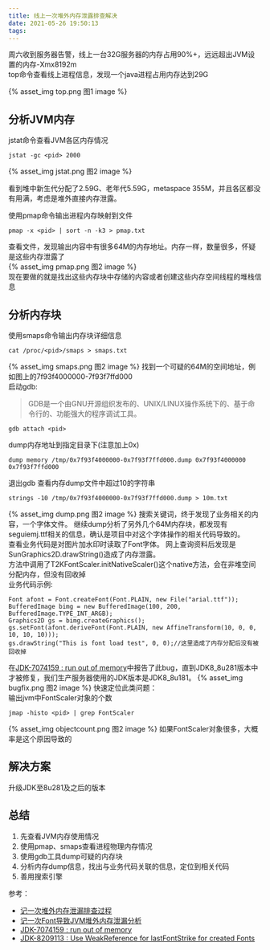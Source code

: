 ```yaml
---
title: 线上一次堆外内存泄露排查解决
date: 2021-05-26 19:50:13
tags:
---
```

周六收到服务器告警，线上一台32G服务器的内存占用90%+，远远超出JVM设置的内存-Xmx8192m   
top命令查看线上进程信息，发现一个java进程占用内存达到29G
<!--more-->
{% asset_img top.png 图1 image %}
  
## 分析JVM内存
jstat命令查看JVM各区内存情况
```
jstat -gc <pid> 2000
```
{% asset_img jstat.png 图2 image %}

看到堆中新生代分配了2.59G、老年代5.59G，metaspace 355M，并且各区都没有用满，考虑是堆外直接内存泄露。  

使用pmap命令输出进程内存映射到文件
```
pmap -x <pid> | sort -n -k3 > pmap.txt
```
查看文件，发现输出内容中有很多64M的内存地址。内存一样，数量很多，怀疑是这些内存泄露了  
{% asset_img pmap.png 图2 image %}  
现在要做的就是找出这些内存块中存储的内容或者创建这些内存空间线程的堆栈信息  

## 分析内存块
使用smaps命令输出内存块详细信息
```
cat /proc/<pid>/smaps > smaps.txt
```
{% asset_img smaps.png 图2 image %}
找到一个可疑的64M的空间地址，例如图上的7f93f4000000-7f93f7ffd000  
启动gdb:  
> GDB是一个由GNU开源组织发布的、UNIX/LINUX操作系统下的、基于命令行的、功能强大的程序调试工具。

```
gdb attach <pid>
```
dump内存地址到指定目录下(注意加上0x)
```
dump memory /tmp/0x7f93f4000000-0x7f93f7ffd000.dump 0x7f93f4000000 0x7f93f7ffd000
```
退出gdb
查看内存dump文件中超过10的字符串
```
strings -10 /tmp/0x7f93f4000000-0x7f93f7ffd000.dump > 10m.txt
```
{% asset_img dump.png 图2 image %}
搜索关键词，终于发现了业务相关的内容，一个字体文件。 继续dump分析了另外几个64M内存块，都发现有seguiemj.ttf相关的信息，确认是项目中对这个字体操作的相关代码导致的。   
查看业务代码是对图片加水印时读取了Font字体。 网上查询资料后发现是SunGraphics2D.drawString()造成了内存泄露。  
方法中调用了T2KFontScaler.initNativeScaler()这个native方法，会在非堆空间分配内存，但没有回收掉  
业务代码示例:
```
Font afont = Font.createFont(Font.PLAIN, new File("arial.ttf"));
BufferedImage bimg = new BufferedImage(100, 200, BufferedImage.TYPE_INT_ARGB);
Graphics2D gs = bimg.createGraphics();
gs.setFont(afont.deriveFont(Font.PLAIN, new AffineTransform(10, 0, 0, 10, 10, 10)));
gs.drawString("This is font load test", 0, 0);//这里造成了内存分配后没有被回收掉
```
在[JDK-7074159 : run out of memory](https://bugs.java.com/bugdatabase/view_bug.do?bug_id=7074159)中报告了此bug，直到JDK8_8u281版本中才被修复，我们生产服务器使用的JDK版本是JDK8_8u181。
{% asset_img bugfix.png 图2 image %}
快速定位此类问题：  
输出jvm中FontScaler对象的个数
```
jmap -histo <pid> | grep FontScaler
```
{% asset_img objectcount.png 图2 image %}
如果FontScaler对象很多，大概率是这个原因导致的
## 解决方案
升级JDK至8u281及之后的版本
## 总结
1. 先查看JVM内存使用情况
2. 使用pmap、smaps查看进程物理内存情况
3. 使用gdb工具dump可疑的内存块
4. 分析内存dump信息，找出与业务代码关联的信息，定位到相关代码
5. 善用搜索引擎

参考：
* [记一次堆外内存泄漏排查过程](https://www.jianshu.com/p/dd7ad3838105)
* [记一次Font导致JVM堆外内存泄漏分析](https://juejin.cn/post/6844903866618609672)
* [JDK-7074159 : run out of memory](https://bugs.java.com/bugdatabase/view_bug.do?bug_id=7074159)
* [JDK-8209113 : Use WeakReference for lastFontStrike for created Fonts](https://bugs.java.com/bugdatabase/view_bug.do?bug_id=8209113)